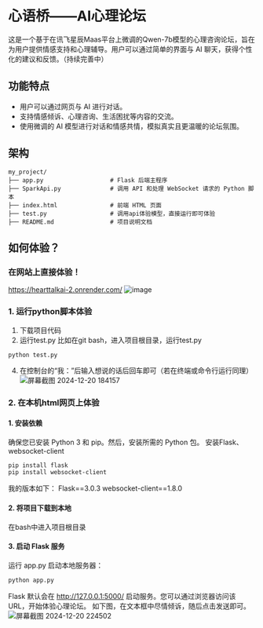 # 心语桥——AI心理论坛
这是一个基于在讯飞星辰Maas平台上微调的Qwen-7b模型的心理咨询论坛，旨在为用户提供情感支持和心理辅导。用户可以通过简单的界面与 AI 聊天，获得个性化的建议和反馈。（持续完善中）
## 功能特点
- 用户可以通过网页与 AI 进行对话。
- 支持情感倾诉、心理咨询、生活困扰等内容的交流。
- 使用微调的 AI 模型进行对话和情感共情，模拟真实且更温暖的论坛氛围。

## 架构
```
my_project/
├── app.py                   # Flask 后端主程序
├── SparkApi.py              # 调用 API 和处理 WebSocket 请求的 Python 脚本
├── index.html               # 前端 HTML 页面
├── test.py                  # 调用api体验模型，直接运行即可体验
├── README.md                # 项目说明文档
```

## 如何体验？
### **在网站上直接体验！**
https://hearttalkai-2.onrender.com/
![image](https://github.com/user-attachments/assets/93052738-692e-4272-b1e8-620117d019c8)

### 1. 运行python脚本体验
1. 下载项目代码
2. 运行test.py
比如在git bash，进入项目根目录，运行test.py
```bash
python test.py
```
4. 在控制台的“我：”后输入想说的话后回车即可（若在终端或命令行运行同理）
![屏幕截图 2024-12-20 184157](https://github.com/user-attachments/assets/7bb76cfb-0b14-45f3-b803-54facb33f8b9)

### 2. 在本机html网页上体验
#### 1. 安装依赖
确保您已安装 Python 3 和 pip。然后，安装所需的 Python 包。
安装Flask、websocket-client
```bash
pip install flask
pip install websocket-client
```
我的版本如下：
Flask==3.0.3
websocket-client==1.8.0

#### 2. 将项目下载到本地
在bash中进入项目根目录

#### 3. 启动 Flask 服务
运行 app.py 启动本地服务器：

```bash
python app.py
```
Flask 默认会在 http://127.0.0.1:5000/ 启动服务。您可以通过浏览器访问该 URL，开始体验心理论坛。
如下图，在文本框中尽情倾诉，随后点击发送即可。
![屏幕截图 2024-12-20 224502](https://github.com/user-attachments/assets/c8fb1522-e2a5-4e45-9fbb-ea2df45882de)

